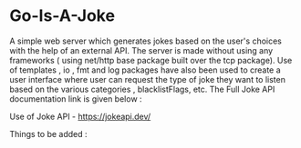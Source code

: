 # Go-Is-A-Joke
A simple web server which generates jokes based on the user's choices with the help of an external API. The server is made without using any frameworks ( using net/http base package built over the tcp package). Use of templates , io , fmt and log packages have also been used to create a user interface where user can request the type of joke they 
want to listen based on the various categories , blacklistFlags, etc. The Full Joke API documentation link is given below : 

Use of Joke API - https://jokeapi.dev/

Things to be added : 
